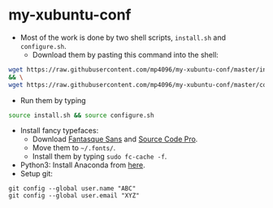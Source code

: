 # my-xubuntu-conf
* Most of the work is done by two shell scripts, `install.sh` and `configure.sh`.
  * Download them by pasting this command into the shell:
```sh
wget https://raw.githubusercontent.com/mp4096/my-xubuntu-conf/master/install.sh \
&& \
wget https://raw.githubusercontent.com/mp4096/my-xubuntu-conf/master/configure.sh
```
  * Run them by typing
```sh
source install.sh && source configure.sh
```
* Install fancy typefaces:
  * Download [Fantasque Sans](https://github.com/belluzj/fantasque-sans/releases/latest)
    and [Source Code Pro](https://github.com/adobe-fonts/source-code-pro/releases/latest).
  * Move them to `~/.fonts/`.
  * Install them by typing `sudo fc-cache -f`.
* Python3: Install Anaconda from [here](https://www.continuum.io/downloads#linux).
* Setup git:
```
git config --global user.name "ABC"
git config --global user.email "XYZ"
```
